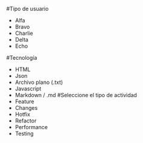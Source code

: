 #Tipo de usuario
- Alfa 
- Bravo
- Charlie
- Delta
- Echo

#Tecnología
- HTML
- Json
- Archivo plano (.txt)
- Javascript
- Markdown / .md
#Seleccione el tipo de actividad
- Feature
- Changes
- Hotfix
- Refactor
- Performance
- Testing
